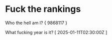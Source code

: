 # Fuck the rankings

Who the hell am I?
{ 9868117 }

What fucking year is it?
[ 2025-01-11T02:30:00Z ]
